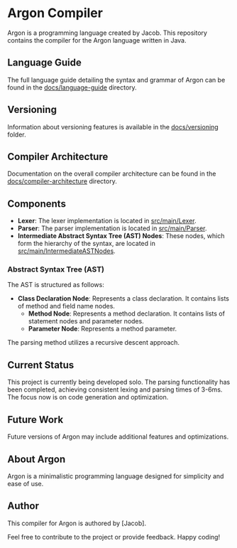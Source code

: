# Argon Compiler

Argon is a programming language created by Jacob. This repository contains the compiler for the Argon language written in Java.

## Language Guide

The full language guide detailing the syntax and grammar of Argon can be found in the [docs/language-guide](docs/language-guide) directory.

## Versioning

Information about versioning features is available in the [docs/versioning](docs/versioning) folder.

## Compiler Architecture

Documentation on the overall compiler architecture can be found in the [docs/compiler-architecture](docs/compiler-architecture) directory.

## Components

- **Lexer**: The lexer implementation is located in [src/main/Lexer](src/main/Lexer).
- **Parser**: The parser implementation is located in [src/main/Parser](src/main/Parser).
- **Intermediate Abstract Syntax Tree (AST) Nodes**: These nodes, which form the hierarchy of the syntax, are located in [src/main/IntermediateASTNodes](src/main/IntermediateASTNodes).

### Abstract Syntax Tree (AST)

The AST is structured as follows:

- **Class Declaration Node**: Represents a class declaration. It contains lists of method and field name nodes.
  - **Method Node**: Represents a method declaration. It contains lists of statement nodes and parameter nodes.
  - **Parameter Node**: Represents a method parameter.

The parsing method utilizes a recursive descent approach.

## Current Status

This project is currently being developed solo. The parsing functionality has been completed, achieving consistent lexing and parsing times of 3-6ms. The focus now is on code generation and optimization.

## Future Work

Future versions of Argon may include additional features and optimizations.

## About Argon

Argon is a minimalistic programming language designed for simplicity and ease of use.

## Author

This compiler for Argon is authored by [Jacob].

Feel free to contribute to the project or provide feedback. Happy coding!
